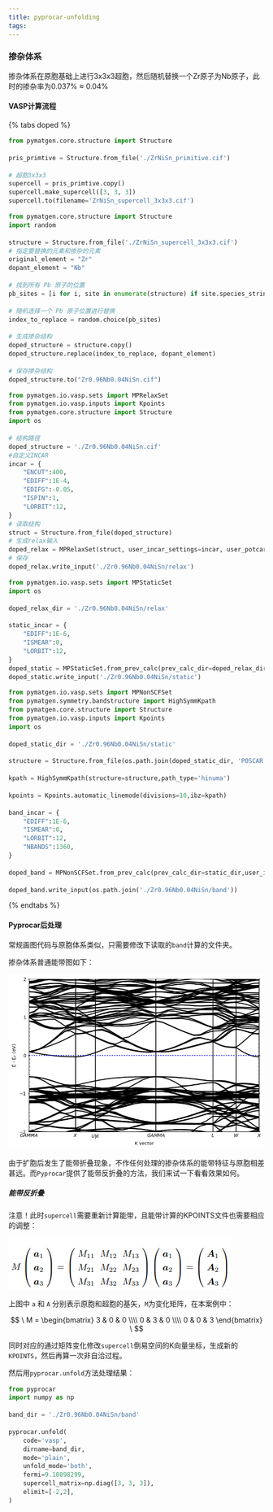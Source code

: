 ```yaml
---
title: pyprocar-unfolding
tags:
---
```


### 掺杂体系

掺杂体系在原胞基础上进行3x3x3超胞，然后随机替换一个Zr原子为Nb原子，此时的掺杂率为0.037% ≈ 0.04%

#### VASP计算流程

{% tabs doped %}

<!-- tab 构建超胞 -->

```python
from pymatgen.core.structure import Structure

pris_primtive = Structure.from_file('./ZrNiSn_primitive.cif')

# 超胞3x3x3
supercell = pris_primtive.copy()
supercell.make_supercell([3, 3, 3])
supercell.to(filename='ZrNiSn_supercell_3x3x3.cif')
```

<!-- endtab -->

<!-- tab 掺杂 -->

```python
from pymatgen.core.structure import Structure
import random

structure = Structure.from_file('./ZrNiSn_supercell_3x3x3.cif')
# 指定要替换的元素和掺杂的元素
original_element = "Zr"
dopant_element = "Nb"

# 找到所有 Pb 原子的位置
pb_sites = [i for i, site in enumerate(structure) if site.species_string == original_element]

# 随机选择一个 Pb 原子位置进行替换
index_to_replace = random.choice(pb_sites)

# 生成掺杂结构
doped_structure = structure.copy()
doped_structure.replace(index_to_replace, dopant_element)

# 保存掺杂结构
doped_structure.to("Zr0.96Nb0.04NiSn.cif")
```

<!-- endtab -->

<!-- tab 优化结构 -->

```python
from pymatgen.io.vasp.sets import MPRelaxSet
from pymatgen.io.vasp.inputs import Kpoints
from pymatgen.core.structure import Structure
import os

# 结构路径
doped_structure = './Zr0.96Nb0.04NiSn.cif'
#自定义INCAR
incar = {
    "ENCUT":400,
    "EDIFF":1E-4,
    "EDIFG":-0.05,
    "ISPIN":1,
    "LORBIT":12, 
}
# 读取结构
struct = Structure.from_file(doped_structure)
# 生成relax输入
doped_relax = MPRelaxSet(struct, user_incar_settings=incar, user_potcar_functional='PBE_54')
# 保存
doped_relax.write_input('./Zr0.96Nb0.04NiSn/relax')
```

<!-- endtab -->

<!-- tab 自洽计算 -->

```python
from pymatgen.io.vasp.sets import MPStaticSet
import os

doped_relax_dir = './Zr0.96Nb0.04NiSn/relax'

static_incar = {
    "EDIFF":1E-6,
    "ISMEAR":0,
    "LORBIT":12,
}
doped_static = MPStaticSet.from_prev_calc(prev_calc_dir=doped_relax_dir,user_incar_settings=static_incar, user_potcar_functional='PBE_54')
doped_static.write_input('./Zr0.96Nb0.04NiSn/static')
```

<!-- endtab -->

<!-- tab 能带计算 -->

```python
from pymatgen.io.vasp.sets import MPNonSCFSet
from pymatgen.symmetry.bandstructure import HighSymmKpath
from pymatgen.core.structure import Structure
from pymatgen.io.vasp.inputs import Kpoints
import os

doped_static_dir = './Zr0.96Nb0.04NiSn/static'

structure = Structure.from_file(os.path.join(doped_static_dir, 'POSCAR'))

kpath = HighSymmKpath(structure=structure,path_type='hinuma')   

kpoints = Kpoints.automatic_linemode(divisions=10,ibz=kpath)

band_incar = {
    "EDIFF":1E-6,
    "ISMEAR":0,
    "LORBIT":12,
    "NBANDS":1360,
}

doped_band = MPNonSCFSet.from_prev_calc(prev_calc_dir=static_dir,user_incar_settings=band_incar,user_kpoints_settings=kpoints,user_potcar_functional='PBE_54')

doped_band.write_input(os.path.join('./Zr0.96Nb0.04NiSn/band'))
```

<!-- endtab -->

{% endtabs %}

#### Pyprocar后处理

常规画图代码与原胞体系类似，只需要修改下读取的`band`计算的文件夹。

掺杂体系普通能带图如下：

![image-20240620150957704](pyprocar-unfolding/image-20240620150957704.png)

由于扩胞后发生了能带折叠现象，不作任何处理的掺杂体系的能带特征与原胞相差甚远。而`Pyprocar`提供了能带反折叠的方法，我们来试一下看看效果如何。

##### 能带反折叠

注意！此时`supercell`需要重新计算能带，且能带计算的KPOINTS文件也需要相应的调整：

![image-20240621174009068](pyprocar-unfolding/image-20240621174009068.png)

上图中 `a` 和 `A` 分别表示原胞和超胞的基矢，`M`为变化矩阵，在本案例中：

$$
\
M = \begin{bmatrix}
3 & 0 & 0 \\\\
0 & 3 & 0 \\\\
0 & 0 & 3 
\end{bmatrix}
\
$$

同时对应的通过矩阵变化修改`supercell`倒易空间的K向量坐标，生成新的`KPOINTS`，然后再算一次非自洽过程。

然后用`pyprocar.unfold`方法处理结果：

```python
from pyprocar
import numpy as np

band_dir = './Zr0.96Nb0.04NiSn/band'

pyprocar.unfold(
    code='vasp',
    dirname=band_dir,
    mode='plain',
    unfold_mode='both',
    fermi=9.10898299,
    supercell_matrix=np.diag([3, 3, 3]),
    elimit=[-2,2],
)
```

